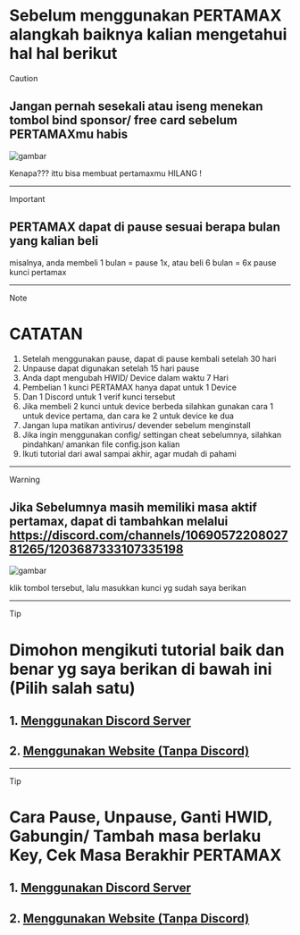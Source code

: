 # Sebelum menggunakan PERTAMAX alangkah baiknya kalian mengetahui hal hal berikut

> [!CAUTION]
> ## Jangan pernah sesekali atau iseng menekan tombol bind sponsor/ free card sebelum PERTAMAXmu habis
> ![gambar](https://github.com/ryuhuu/Cara-Pemakaian-Kunci-Pertamax/assets/136698330/5c114010-bdbd-447b-b6a3-54a834e060c3)
> 
> Kenapa??? ittu bisa membuat pertamaxmu HILANG !
-----------------------------------

> [!IMPORTANT]
> ## PERTAMAX dapat di pause sesuai berapa bulan yang kalian beli
> 
> misalnya, anda membeli 1 bulan = pause 1x, atau beli 6 bulan = 6x pause kunci pertamax

-----------------------------
> [!NOTE]
> # CATATAN
> 1. Setelah menggunakan pause, dapat di pause kembali setelah 30 hari
> 2. Unpause dapat digunakan setelah 15 hari pause
> 3. Anda dapt mengubah HWID/ Device dalam waktu 7 Hari
> 4. Pembelian 1 kunci PERTAMAX hanya dapat untuk 1 Device
> 5. Dan 1 Discord untuk 1 verif kunci tersebut
> 6. Jika membeli 2 kunci untuk device berbeda silahkan gunakan cara 1 untuk device pertama, dan cara ke 2 untuk device ke dua
> 7. Jangan lupa matikan antivirus/ devender sebelum menginstall
> 8. Jika ingin menggunakan config/ settingan cheat sebelumnya, silahkan pindahkan/ amankan file config.json kalian
> 9. Ikuti tutorial dari awal sampai akhir, agar mudah di pahami

------------
> [!WARNING]
> ## Jika Sebelumnya masih memiliki masa aktif pertamax, dapat di tambahkan melalui https://discord.com/channels/1069057220802781265/1203687333107335198
>
> ![gambar](https://github.com/ryuhuu/Cara-Pemakaian-Kunci-Pertamax/assets/136698330/a7948be0-5eda-47f6-a59e-6c7563e82e55)
>
> klik tombol tersebut, lalu masukkan kunci yg sudah saya berikan
------------------
> [!TIP]
> # Dimohon mengikuti tutorial baik dan benar yg saya berikan di bawah ini (Pilih salah satu)
>
> ## 1. [Menggunakan Discord Server](<https://github.com/ryuhuu/Cara-Pemakaian-Kunci-Pertamax/blob/main/PertamaxDiscord.md>)
>
> ## 2. [Menggunakan Website (Tanpa Discord)](<https://github.com/ryuhuu/Cara-Pemakaian-Kunci-Pertamax/blob/main/PertamaxWebsite.md>)
------------
> [!TIP]
> # Cara Pause, Unpause, Ganti HWID, Gabungin/ Tambah masa berlaku Key, Cek Masa Berakhir PERTAMAX
>
> ## 1. [Menggunakan Discord Server](<[https://github.com/ryuhuu/Cara-Pemakaian-Kunci-Pertamax/blob/main/PertamaxDiscord.md](https://github.com/ryuhuu/Cara-Pemakaian-Kunci-Pertamax/blob/main/Anuinkeydiscord.md)>)
>
> ## 2. [Menggunakan Website (Tanpa Discord)](<https://github.com/ryuhuu/Cara-Pemakaian-Kunci-Pertamax/blob/main/PertamaxWebsite.md>)
